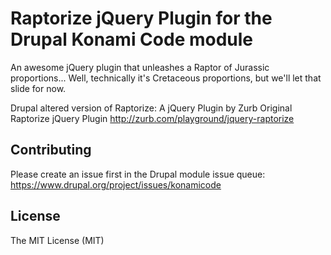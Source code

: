 Raptorize jQuery Plugin for the Drupal Konami Code module
=========

An awesome jQuery plugin that unleashes a Raptor of Jurassic proportions...
Well, technically it's Cretaceous proportions, but we'll let that slide for now.

Drupal altered version of Raptorize: A jQuery Plugin by Zurb
Original Raptorize jQuery Plugin http://zurb.com/playground/jquery-raptorize

Contributing
------------
Please create an issue first in the Drupal module issue queue: https://www.drupal.org/project/issues/konamicode

License
------------
The MIT License (MIT)
